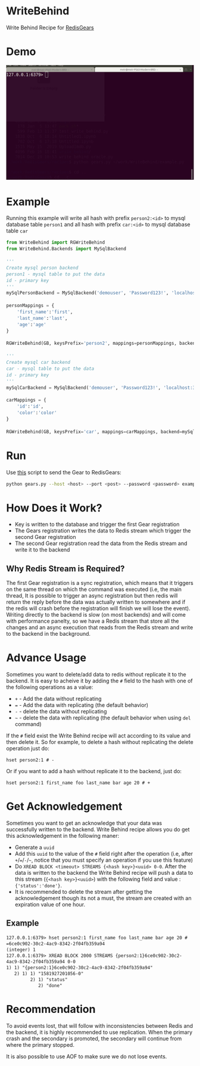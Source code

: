 # WriteBehind
Write Behind Recipe for [RedisGears](https://github.com/RedisGears/RedisGears)
# Demo
![WriteBehind demo](demo/WriteBehindDemo.gif)

# Example
Running this example will write all hash with prefix `person2:<id>` to mysql database table `person1` and all hash with prefix `car:<id>` to mysql database table `car`
```python
from WriteBehind import RGWriteBehind
from WriteBehind.Backends import MySqlBackend

'''
Create mysql person backend
person1 - mysql table to put the data
id - primary key
'''
mySqlPersonBackend = MySqlBackend('demouser', 'Password123!', 'localhost:3306/test', 'person1', 'id')

personMappings = {
	'first_name':'first',
	'last_name':'last',
	'age':'age'
}

RGWriteBehind(GB, keysPrefix='person2', mappings=personMappings, backend=mySqlPersonBackend, name='PersonWriteBehind', version='99.99.99')

'''
Create mysql car backend
car - mysql table to put the data
id - primary key
'''
mySqlCarBackend = MySqlBackend('demouser', 'Password123!', 'localhost:3306/test', 'car', 'id')

carMappings = {
	'id':'id',
	'color':'color'
}

RGWriteBehind(GB, keysPrefix='car', mappings=carMappings, backend=mySqlCarBackend, name='CarsWriteBehind', version='99.99.99')
```
# Run
Use [this](https://github.com/RedisGears/RedisGears/blob/master/recipes/gears.py) script to send the Gear to RedisGears:
```bash
python gears.py --host <host> --port <post> --password <password> example.py REQUIREMENTS git+https://github.com/RedisGears/WriteBehind.git PyMySQL
```
# How Does it Work?
* Key is written to the database and trigger the first Gear registration
* The Gears registration writes the data to Redis stream which trigger the second Gear registration
* The second Gear registration read the data from the Redis stream and write it to the backend

## Why Redis Stream is Required?
The first Gear registration is a sync registration, which means that it triggers on the same thread on which the command was executed (i.e, the main thread, It is possible to trigger an async registration but then redis will return the reply before the data was actually written to somewhere and if the redis will crash before the registration will finish we will lose the event). Writing directly to the backend is slow (on most backends) and will come with performance panelty, so we have a Redis stream that store all the changes and an async execution that reads from the Redis stream and write to the backend in the background.

# Advance Usage
Sometimes you want to delete/add data to redis without replicate it to the backend. It is easy to acheive it by adding the `#` field to the hash with one of the following operations as a value:
* `+` - Add the data without replicating
* `=` - Add the data with replicating (the default behavior)
* `-` - delete the data without replicating
* `~` - delete the data with replicating (the default behavior when using `del` command)

If the `#` field exist the Write Behind recipe will act according to its value and then delete it. So for example, to delete a hash without replicating the delete operation just do:
```
hset person2:1 # -
```

Or if you want to add a hash without replicate it to the backend, just do:
```
hset person2:1 first_name foo last_name bar age 20 # +
```

# Get Acknowledgement
Sometimes you want to get an acknowledge that your data was successfully written to the backend. Write Behind recipe allows you do get this acknowledgement in the following maner:
* Generate a `uuid`
* Add this `uuid` to the value of the `#` field right after the operation (i.e, after `+`/`=`/`-`/`~`, notice that you must specify an operation if you use this feature)
* Do `XREAD BLOCK <timeout> STREAMS {<hash key>}<uuid> 0-0`. After the data is written to the backend the Write Behind recipe will push a data to this stream (`{<hash key>}<uuid>`) with the following field and value : `{'status':'done'}`.
* It is recommended to delete the stream after getting the acknowledgement though its not a must, the stream are created with an expiration value of one hour.

## Example
```
127.0.0.1:6379> hset person2:1 first_name foo last_name bar age 20 # =6ce0c902-30c2-4ac9-8342-2f04fb359a94
(integer) 1
127.0.0.1:6379> XREAD BLOCK 2000 STREAMS {person2:1}6ce0c902-30c2-4ac9-8342-2f04fb359a94 0-0
1) 1) "{person2:1}6ce0c902-30c2-4ac9-8342-2f04fb359a94"
   2) 1) 1) "1581927201056-0"
         2) 1) "status"
            2) "done"
```

# Recommendation
To avoid events lost, that will follow with inconsistencies between Redis and the backend, it is highly recommended to use replication. When the primary crash and the secondary is promoted, the secondary will continue from where the primary stopped.

It is also possible to use AOF to make sure we do not lose events.
